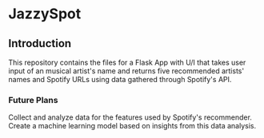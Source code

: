 # JazzySpot

## Introduction

This repository contains the files for a Flask App with U/I that takes user input of an musical artist's name and returns five recommended artists' names and Spotify URLs using data gathered through Spotify's API. 

### Future Plans

Collect and analyze data for the features used by Spotify's recommender. Create a machine learning model based on insights from this data analysis. 
